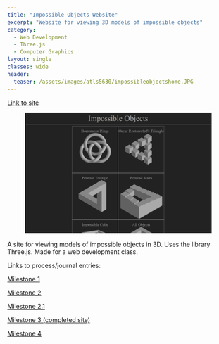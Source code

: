 ```yaml
---
title: "Impossible Objects Website"
excerpt: "Website for viewing 3D models of impossible objects"
category:
  - Web Development
  - Three.js
  - Computer Graphics
layout: single
classes: wide
header:
  teaser: /assets/images/atls5630/impossibleobjectshome.JPG
---
```


[Link to site](https://creative.colorado.edu/~myco6347/fwd/Projects/Project1/)

<figure class="align-center">
	<a href="/assets/images/atls5630/impossibleobjectshome.JPG"><img src="/assets/images/atls5630/impossibleobjectshome.JPG"></a>
  <figcaption></figcaption>
</figure>

A site for viewing models of impossible objects in 3D. Uses the library Three.js. Made for a web development class.

Links to process/journal entries:

[Milestone 1](/atls5630/2021-09-30-project-1-1/)

[Milestone 2](/atls5630/2021-09-30-project-1-2/)

[Milestone 2.1](/atls5630/2021-09-30-project-1-2-1/)

[Milestone 3 (completed site)](https://creative.colorado.edu/~myco6347/fwd/Projects/Project1/)

[Milestone 4](/atls5630/2021-09-30-project-1-4/)
